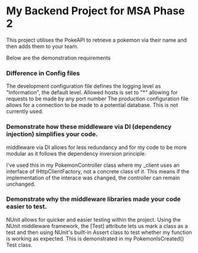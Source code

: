 # My Backend Project for MSA Phase 2
This project utilises the PokeAPI to retrieve a pokemon via their name and then adds them to your team.

Below are the demonstration requirements 

### Difference in Config files

The development configuration file defines the logging level as "Information", the default level. 
Allowed hosts is set to "*" allowing for requests to be made by any port number
The production configuration file allows for a connection to be made to a potential database. This is not currently used.


### Demonstrate how these middleware via DI (dependency injection) simplifies your code.


middleware via DI allows for less redundancy and for my code to be more modular as it follows the dependency inversion principle.

I've used this in my PokemonController class where my _client uses an interface of IHttpClientFactory, not a concrete class of it. This means if the implementation of the interace was changed, the controller can remain unchanged.

### Demonstrate why the middleware libraries made your code easier to test.

NUnit allows for quicker and easier testing within the project. Using the NUnit middleware framework, the [Test] attribute lets us mark a class as a test and then using NUnit's built-in Assert class to test whether my function is working as expected. This is demonstrated in my PokemonIsCreated() Test class.


